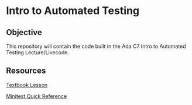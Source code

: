# Intro to Automated Testing

## Objective

This repository will contain the code built in the Ada C7 Intro to Automated Testing Lecture/Livecode.



## Resources

[Textbook Lesson](https://github.com/Ada-Developers-Academy/textbook-curriculum/blob/master/00-programming-fundamentals/08-intro-to-automated-tests.md)

[Minitest Quick Reference](http://www.mattsears.com/articles/2011/12/10/minitest-quick-reference/)